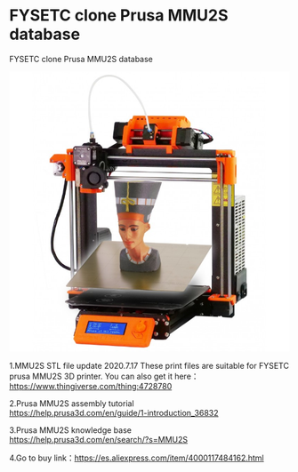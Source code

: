 # FYSETC clone Prusa MMU2S database
FYSETC clone Prusa MMU2S database

![](./original_prusa_mmu2s.jpg)



1.MMU2S STL file update 2020.7.17
These print files are suitable for FYSETC prusa MMU2S 3D printer.
You can also get it here：
https://www.thingiverse.com/thing:4728780

2.Prusa MMU2S assembly tutorial  
<https://help.prusa3d.com/en/guide/1-introduction_36832>

3.Prusa MMU2S knowledge base  
<https://help.prusa3d.com/en/search/?s=MMU2S>

4.Go to buy link：https://es.aliexpress.com/item/4000117484162.html
